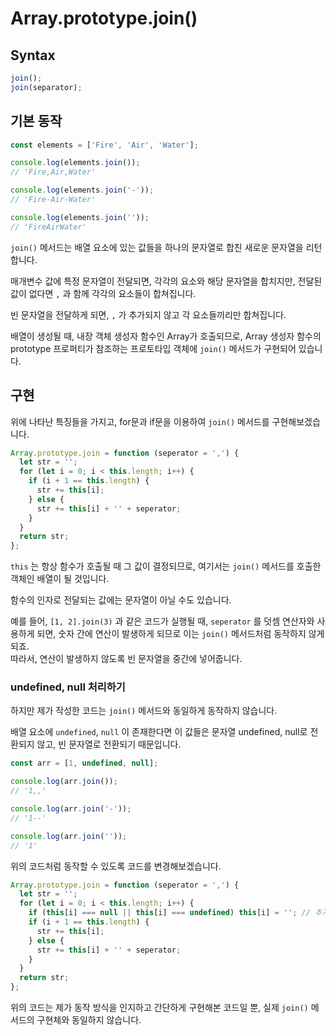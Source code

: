 # Array.prototype.join()

## Syntax

```javascript
join();
join(separator);
```

## 기본 동작

```javascript
const elements = ['Fire', 'Air', 'Water'];

console.log(elements.join());
// 'Fire,Air,Water'

console.log(elements.join('-'));
// 'Fire-Air-Water'

console.log(elements.join(''));
// 'FireAirWater'
```

`join()` 메서드는 배열 요소에 있는 값들을 하나의 문자열로 합친 새로운 문자열을 리턴합니다.

매개변수 값에 특정 문자열이 전달되면, 각각의 요소와 해당 문자열을 합치지만, 전달된 값이 없다면 `,` 과 함께 각각의 요소들이 합쳐집니다.

빈 문자열을 전달하게 되면, `,` 가 추가되지 않고 각 요소들끼리만 합쳐집니다.

배열이 생성될 때, 내장 객체 생성자 함수인 Array가 호출되므로, Array 생성자 함수의 prototype 프로퍼티가 참조하는 프로토타입 객체에 `join()` 메서드가 구현되어 있습니다.

## 구현

위에 나타난 특징들을 가지고, for문과 if문을 이용하여 `join()` 메서드를 구현해보겠습니다.

```javascript
Array.prototype.join = function (seperator = ',') {
  let str = '';
  for (let i = 0; i < this.length; i++) {
    if (i + 1 == this.length) {
      str += this[i];
    } else {
      str += this[i] + '' + seperator;
    }
  }
  return str;
};
```

`this` 는 항상 함수가 호출될 때 그 값이 결정되므로, 여기서는 `join()` 메서드를 호출한 객체인 배열이 될 것입니다.

함수의 인자로 전달되는 값에는 문자열이 아닐 수도 있습니다.

예를 들어, `[1, 2].join(3)` 과 같은 코드가 실행될 때, `seperator` 를 덧셈 연산자와 사용하게 되면, 숫자 간에 연산이 발생하게 되므로 이는 `join()` 메서드처럼 동작하지 않게 되죠.  
따라서, 연산이 발생하지 않도록 빈 문자열을 중간에 넣어줍니다.

### undefined, null 처리하기

하지만 제가 작성한 코드는 `join()` 메서드와 동일하게 동작하지 않습니다.

배열 요소에 `undefined`, `null` 이 존재한다면 이 값들은 문자열 undefined, null로 전환되지 않고, 빈 문자열로 전환되기 때문입니다.

```javascript
const arr = [1, undefined, null];

console.log(arr.join());
// '1,,'

console.log(arr.join('-'));
// '1--'

console.log(arr.join(''));
// '1'
```

위의 코드처럼 동작할 수 있도록 코드를 변경해보겠습니다.

```javascript
Array.prototype.join = function (seperator = ',') {
  let str = '';
  for (let i = 0; i < this.length; i++) {
    if (this[i] === null || this[i] === undefined) this[i] = ''; // 추가한 코드
    if (i + 1 == this.length) {
      str += this[i];
    } else {
      str += this[i] + '' + seperator;
    }
  }
  return str;
};
```

위의 코드는 제가 동작 방식을 인지하고 간단하게 구현해본 코드일 뿐, 실제 `join()` 메서드의 구현체와 동일하지 않습니다.
